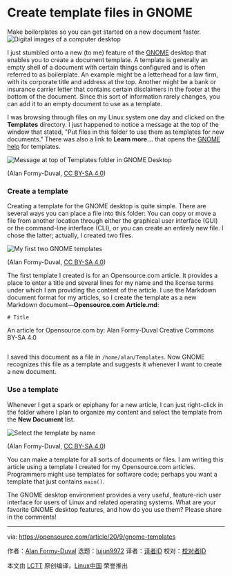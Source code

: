 [#]: collector: (lujun9972)
[#]: translator: ( )
[#]: reviewer: ( )
[#]: publisher: ( )
[#]: url: ( )
[#]: subject: (Create template files in GNOME)
[#]: via: (https://opensource.com/article/20/9/gnome-templates)
[#]: author: (Alan Formy-Duval https://opensource.com/users/alanfdoss)

Create template files in GNOME
======
Make boilerplates so you can get started on a new document faster.
![Digital images of a computer desktop][1]

I just stumbled onto a new (to me) feature of the [GNOME][2] desktop that enables you to create a document template. A template is generally an empty shell of a document with certain things configured and is often referred to as boilerplate. An example might be a letterhead for a law firm, with its corporate title and address at the top. Another might be a bank or insurance carrier letter that contains certain disclaimers in the footer at the bottom of the document. Since this sort of information rarely changes, you can add it to an empty document to use as a template.

I was browsing through files on my Linux system one day and clicked on the **Templates** directory. I just happened to notice a message at the top of the window that stated, "Put files in this folder to use them as templates for new documents." There was also a link to **Learn more…** that opens the [GNOME help][3] for templates.

![Message at top of Templates folder in GNOME Desktop][4]

(Alan Formy-Duval, [CC BY-SA 4.0][5])

### Create a template

Creating a template for the GNOME desktop is quite simple. There are several ways you can place a file into this folder: You can copy or move a file from another location through either the graphical user interface (GUI) or the command-line interface (CLI), or you can create an entirely new file. I chose the latter; actually, I created two files.

![My first two GNOME templates][6]

(Alan Formy-Duval, [CC BY-SA 4.0][5])

The first template I created is for an Opensource.com article. It provides a place to enter a title and several lines for my name and the license terms under which I am providing the content of the article. I use the Markdown document format for my articles, so I create the template as a new Markdown document—**Opensource.com Article.md**:


```
# Title    
```
An article for Opensource.com
by: Alan Formy-Duval
Creative Commons BY-SA 4.0
```

```

I saved this document as a file in `/home/alan/Templates`. Now GNOME recognizes this file as a template and suggests it whenever I want to create a new document.

### Use a template

Whenever I get a spark or epiphany for a new article, I can just right-click in the folder where I plan to organize my content and select the template from the **New Document** list.

![Select the template by name][7]

(Alan Formy-Duval, [CC BY-SA 4.0][5])

You can make a template for all sorts of documents or files. I am writing this article using a template I created for my Opensource.com articles. Programmers might use templates for software code; perhaps you want a template that just contains `main()`.

The GNOME desktop environment provides a very useful, feature-rich user interface for users of Linux and related operating systems. What are your favorite GNOME desktop features, and how do you use them? Please share in the comments!

--------------------------------------------------------------------------------

via: https://opensource.com/article/20/9/gnome-templates

作者：[Alan Formy-Duval][a]
选题：[lujun9972][b]
译者：[译者ID](https://github.com/译者ID)
校对：[校对者ID](https://github.com/校对者ID)

本文由 [LCTT](https://github.com/LCTT/TranslateProject) 原创编译，[Linux中国](https://linux.cn/) 荣誉推出

[a]: https://opensource.com/users/alanfdoss
[b]: https://github.com/lujun9972
[1]: https://opensource.com/sites/default/files/styles/image-full-size/public/lead-images/computer_desk_home_laptop_browser.png?itok=Y3UVpY0l (Digital images of a computer desktop)
[2]: https://www.gnome.org/
[3]: https://help.gnome.org/users/gnome-help/stable/files-templates.html.en
[4]: https://opensource.com/sites/default/files/uploads/gnome-message_at_top_border.png (Message at top of Templates folder in GNOME Desktop)
[5]: https://creativecommons.org/licenses/by-sa/4.0/
[6]: https://opensource.com/sites/default/files/uploads/gnome-first_two_templates_border.png (My first two GNOME templates)
[7]: https://opensource.com/sites/default/files/uploads/gnome-new_document_menu_border.png (Select the template by name)

